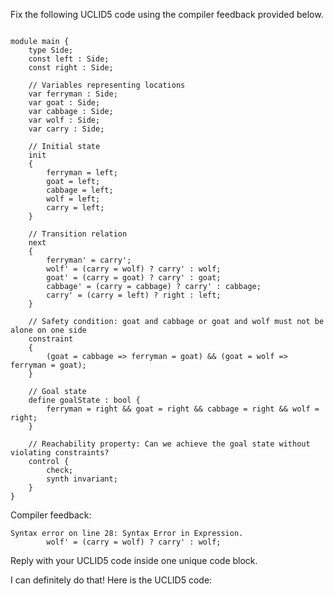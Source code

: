 
Fix the following UCLID5 code using the compiler feedback provided below.

```

module main {
    type Side;
    const left : Side;
    const right : Side;

    // Variables representing locations
    var ferryman : Side;
    var goat : Side;
    var cabbage : Side;
    var wolf : Side;
    var carry : Side;

    // Initial state
    init
    {
        ferryman = left;
        goat = left;
        cabbage = left;
        wolf = left;
        carry = left;
    }

    // Transition relation
    next
    {
        ferryman' = carry';
        wolf' = (carry = wolf) ? carry' : wolf;
        goat' = (carry = goat) ? carry' : goat;
        cabbage' = (carry = cabbage) ? carry' : cabbage;
        carry' = (carry = left) ? right : left;
    }

    // Safety condition: goat and cabbage or goat and wolf must not be alone on one side
    constraint
    {
        (goat = cabbage => ferryman = goat) && (goat = wolf => ferryman = goat);
    }

    // Goal state
    define goalState : bool {
        ferryman = right && goat = right && cabbage = right && wolf = right;
    }

    // Reachability property: Can we achieve the goal state without violating constraints?
    control {
        check;
        synth invariant;
    }
}
```

Compiler feedback:

```
Syntax error on line 28: Syntax Error in Expression.
        wolf' = (carry = wolf) ? carry' : wolf;

```
Reply with your UCLID5 code inside one unique code block.

I can definitely do that! Here is the UCLID5 code:
```
